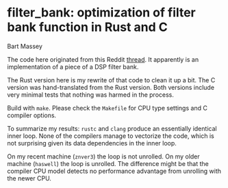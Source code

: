 # filter_bank: optimization of filter bank function in Rust and C
Bart Massey

The code here originated from this Reddit
[thread](https://www.reddit.com/r/rust/comments/mscxr7/why_no_loop_unrolling_in_this_function/). It apparently
is an implementation of a piece of a DSP filter bank.

The Rust version here is my rewrite of that code to clean it
up a bit. The C version was hand-translated from the Rust
version. Both versions include very minimal tests that
nothing was harmed in the process.

Build with `make`. Please check the `Makefile` for CPU type
settings and C compiler options.

To summarize my results: `rustc` and `clang` produce an
essentially identical inner loop. None of the compilers
manage to vectorize the code, which is not surprising given
its data dependencies in the inner loop.

On my recent machine (`znver3`) the loop is not unrolled.
On my older machine (`haswell`) the loop is unrolled. The
difference might be that the compiler CPU model detects no
performance advantage from unrolling with the newer CPU.
